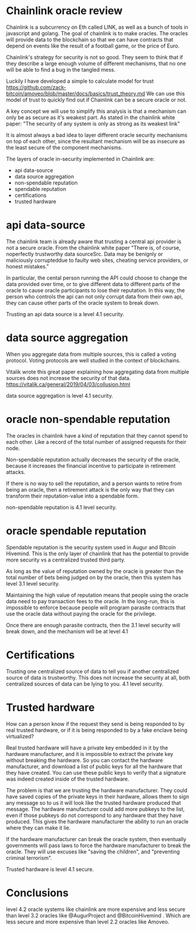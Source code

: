 Chainlink oracle review
=========

Chainlink is a subcurrency on Eth called LINK, as well as a bunch of tools in javascript and golang.
The goal of chainlink is to make oracles. The oracles will provide data to the blockchain so that we can have contracts that depend on events like the result of a football game, or the price of Euro.

Chainlink's strategy for security is not so good. They seem to think that if they describe a large enough volume of different mechanisms, that no one will be able to find a bug in the tangled mess.

Luckily I have developed a simple to calculate model for trust https://github.com/zack-bitcoin/amoveo/blob/master/docs/basics/trust_theory.md
We can use this model of trust to quickly find out if Chainlink can be a secure oracle or not.

A key concept we will use to simplify this analysis is that a mechanism can only be as secure as it's weakest part.
As stated in the chainlink white paper: "The security of any system is only as strong as its weakest link"

It is almost always a bad idea to layer different oracle security mechanisms on top of each other, since the resultant mechanism will be as insecure as the least secure of the component mechanisms.



The layers of oracle in-security implemented in Chainlink are:
* api data-source
* data source aggregation
* non-spendable reputation
* spendable reputation
* certifications
* trusted hardware


api data-source
===========

The chainlink team is already aware that trusting a central api provider is not a secure oracle.
From the chainlink white paper "There is, of course, noperfectly trustworthy data sourceSrc. Data may be benignly or maliciously corrupteddue to faulty web sites, cheating service providers, or honest mistakes."

In particular, the cental person running the API could choose to change the data provided over time, or to give different data to different parts of the oracle to cause oracle participants to lose their reputation. In this way, the person who controls the api can not only corrupt data from their own api, they can cause other parts of the oracle system to break down.

Trusting an api data source is a level 4.1 security. 

data source aggregation
=========

When you aggregate data from multiple sources, this is called a voting protocol. Voting protocols are well studied in the context of blockchains.

Vitalik wrote this great paper explaining how aggregating data from multiple sources does not increase the security of that data. https://vitalik.ca/general/2019/04/03/collusion.html

data source aggregation is level 4.1 security.

oracle non-spendable reputation
=======

The oracles in chainlink have a kind of reputation that they cannot spend to each other. Like a record of the total number of assigned requests for their node.

Non-spendable reputation actually decreases the security of the oracle, because it increases the financial incentive to participate in retirement attacks.

If there is no way to sell the reputation, and a person wants to retire from being an oracle, then a retirement attack is the only way that they can transform their reputation-value into a spendable form.

non-spendable reputation is 4.1 level security.

oracle spendable reputation
======

Spendable reputation is the security system used in Augur and Bitcoin Hivemind.
This is the only layer of chainlink that has the potential to provide more security vs a centralized trusted third party.

As long as the value of reputation owned by the oracle is greater than the total number of bets being judged on by the oracle, then this system has level 3.1 level security.

Maintaining the high value of reputation means that people using the oracle data need to pay transaction fees to the oracle.
In the long-run, this is impossible to enforce because people will program parasite contracts that use the oracle data without paying the oracle for the privilege.

Once there are enough parasite contracts, then the 3.1 level security will break down, and the mechanism will be at level 4.1


Certifications
========

Trusting one centralized source of data to tell you if another centralized source of data is trustworthy.
This does not increase the security at all, both centralized sources of data can be lying to you.
4.1 level security.

Trusted hardware
=======

How can a person know if the request they send is being responded to by real trusted hardware, or if it is being responded to by a fake enclave being virtualized?

Real trusted hardware will have a private key embedded in it by the hardware manufacturer, and it is impossible to extract the private key without breaking the hardware.
So you can contact the hardware manufacturer, and download a list of public keys for all the hardware that they have created. You can use these public keys to verify that a signature was indeed created inside of the trusted hardware.

The problem is that we are trusting the hardware manufacturer. They could have saved copies of the private keys in their hardware, allows them to sign any message so to us it will look like the trusted hardware produced that message.
The hardware manufacturer could add more pubkeys to the list, even if those pubkeys do not correspond to any hardware that they have produced. This gives the hardware manufacturer the ability to run an oracle where they can make it lie.

If the hardware manufacturer can break the oracle system, then eventually governments will pass laws to force the hardware manufacturer to break the oracle. They will use excuses like "saving the children", and "preventing criminal terrorism".

Trusted hardware is level 4.1 secure.



Conclusions
========

level 4.2 oracle systems like chainlink are more expensive and less secure than level 3.2 oracles like @AugurProject and @BitcoinHivemind . Which are less secure and more expensive than level 2.2 oracles like Amoveo.